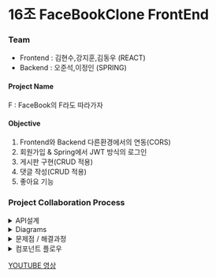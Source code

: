 # 16조 FaceBookClone FrontEnd

### Team
+ Frontend : 김현수,강지훈,김동우 (REACT)
+ Backend :  오준석,이정인 (SPRING)

#### Project Name
F : FaceBook의 F라도 따라가자

#### Objective
1. Frontend와 Backend 다른환경에서의 연동(CORS)
2. 회원가입 & Spring에서 JWT 방식의 로그인
3. 게시판 구현(CRUD 적용)
4. 댓글 작성(CRUD 적용)
5. 좋아요 기능

### Project Collaboration Process
<details markdown = "1">
<summary>
API설계
</summary>
 <div style="width:700px; margin: auto" >

[NOTION](https://www.notion.so/5-0b6bbc932fe3490093273e632f312d9f) 

### 로그인/회원가입
|기능　　　　　|Method|URL|Request|Response|
|---|---|---|---|---|
|로그인|POST|/user/login|{<br>userId: userId<br>pwd: pwd<br>}|{<br>statusCode : 200<br>responseMessage: 로그인 성공<br>jwtToken: jwtToken,<br>userId: userId<br>}|
|회원가입|POST|/user/register|{<br>userId: userId<br>pwd: pwd<br>fistName: fistName<br>lastName: lastName<br>birth: birth<br>sex: sex<br>}|{<br>firstName: firstName<br>lastName: lastName<br>sex: sex<br>birth: birth<br>id: id<br>responseMessage: responseMessage<br>userId: userId<br>statusCode: statusCode<br>result: result<br>}|
|사용자 프로필 이미지 변경|PUT|/user/info<br> optional Header :Authorization="Bearer<br>  eyJhbGciOiJIUzI<br> 1NiJ9.eyJzdWIiOiJy<br> b2NraW5d4cCI6<br> MTYzNDY1MzEwN<br> n0.fR3PrXfjAGWD8<br> 5YaXw9dmXSvXcJ9<br> dBtvnb2sHsS9j_U"|{<br>imageUrl: imageUrl<br>}|{<br>statusCode : 200<br>responseMessage: 사용자 이미지 수정 완료<br>userId: userId<br>imageUrl: imageUrl<br>}|
|사용자 정보 조회|POST|/user/info<br> optional Header :<br>Authorization="Bearer<br> eyJhbGciOiJIUzI1<br>NiJ9.eyJzdWIiOiJy<br>b2NraW5<br>d4cCI6MTYzNDY<br>1MzEwNn0.fR3PrXf<br>jAGWD85YaXw9dmXSvXcJ9<br>dBtvnb2sHsS9j_U"|-|{<br>statusCode : 200<br>responseMessage: 사용자 정보 전달<br>userId: userId<br>firstName: firstName<br>lastName: lastName<br>imageUrl: imageUrl<br>}|
|전체 사용자 정보 조회|GET|/user/list<br>Header :<br> Authorization="Bearer <br> eyJhbGciOiJIUzI1N<br> iJ9.eyJzdWIiO<br> iJyb2NraW5d4cCI6MTYz<br> NDY1MzEwNn0.fR3P<br> rXfjAGWD85YaXw<br> 9dmXSvXcJ9dBtvnb2<br> sHsS9j_U"<br> 토큰 헤더 추가하면<br>  로그인한 유저 정보를<br>  뺀 나머지 유저<br>  정보 전달|-|{<br>statusCode : 200<br>responseMessage: 사용자 리스트 전달<br>users:[{<br>userId: userId<br>firstName: firstName<br>lastName: lastName<br>imageUrl: imageUrl<br>}]<br>}|

### 게시글,댓글
|기능　　　　　|Method|URL|Request|Response|
|---|---|---|---|---|
|게시글 작성|POST|/post|{<br>content: content<br>imageUrl: imageUrl<br>}|{<br>statusCode : 200<br>responseMessage: 게시글 작성 성공<br>}|
|게시글 수정|PUT|/post/{postId}<br>Header :<br>Authorization="Bearer<br> eyJhbGciOiJIUz<br>I1NiJ9.eyJzdWIi<br>OiJyb2NraW5d4<br>cCI6MTYzNDY<br>MzEwNn0.fR3PrX<br>fjAGWD85YaXw9<br>dmXSvXcJ9dBt<br>vnb2sHsS9j_U"|{<br>content: content<br>imageUrl: imageUrl<br>}|{<br>post: {<br>postId: postId<br>content: content<br>imageUrl: imageUrl<br>createdAt: createdAt<br>firstName: firstName<br>lastName: lastName<br>likeCount: likeCount<br>commentCount: commentCount<br>comments: comments<br>liked: liked<br>},<br>responseMessage: <br>responseMessage<br>statusCode: <br>statusCode<br>}|
|게시글 삭제|DELETE|/post/{postId}<br>Header : Authorization="Bearer<br> eyJhbGciOiJIUzI<br>1NiJ9.eyJzdWIiOiJyb<br>2NraW5d4cCI6MTYzNDY1<br>MzEwNn0.fR3PrX<br>fjAGWD85YaXw9dmX<br>SvXcJ9dBtvnb2<br>sHsS9j_U"|-|{<br>statusCode : 200<br>responseMessage: 게시글 삭제 성공<br>}|
|게시글 조회|GET|/post?page=page<br>optional <br>Header : Authorization="Bearer<br> eyJhbGciOiJIUzI1Ni<br>J9.eyJzdWIiOiJ<br>yb2NraW5d4cCI6MTYzND<br>Y1MzEwNn0.fR3PrXf<br>jAGWD85YaXw9dmXS<br>vXcJ9dBtvnb2s<br>HsS9j_U"<br>토큰 헤더 추가하면<br> 로그인한 사용자의<br> 게시글별 좋아요<br> 상태 확인 가능<br>추가하지 않으면 <br>모든 게시글 좋아요<br> 상태 false 및 <br>username = "guest"|-|{<br>statusCode : 200<br>responseMessage: 게시글 조회 성공<br>page: page<br>totalPage: totalPage<br>username: username<br>userImageUrl: userImageUrl<br>posts:[{<br>postId: postId<br>content: content<br>imageUrl: imageUrl<br>createdAt: createdAt<br>firstName: firstName<br>lastName: lastName<br>likeCount: likeCount<br>commentCount: commentCount<br>isLiked: isLiked<br>comments: [{<br>commentId:commentId<br>content:content<br>userImageUrl: userImageUrl<br>createdAt: createdAt<br>userId: userId<br>firstName: firstName<br>lastName: lastName}]<br>}]<br>}|
|댓글삭제|DELETE|/comment/{commentId}<br>Header :<br> Authorization="Bearer <br>eyJhbGciOiJ<br>IUzI1NiJ9.eyJzdW<br>IiOiJyb2Nr<br>aW5d4cCI6MTY<br>NDY1MzEwNn0.f<br>R3PrXfjAGWD85Ya<br>Xw9dmXSvXcJ9d<br>Btvnb2sHsS9j_U"|-|{<br>statusCode : 200<br>responseMessage: 댓글 삭제 성공<br>postId: postId<br>}|
|댓글수정|PUT|/comment/{commentId}<br>Header :<br> Authorization="Bearer<br> eyJhbGciOiJIUzI1Ni<br>J9.eyJzdWIiOiJyb2NraW<br>5d4cCI6MTYzNDY1Mz<br>EwNn0.fR3PrXfjAGWD<br>85YaXw9dmXSvXc<br>J9dBtvnb2sHsS9j_U"|{<br>content: content<br>}|{<br>comment: {<br>commentId: commentId<br>content: content<br>createdAt: createdAt<br>userId: userId<br>userImageUrl: userImageUrl<br>firstName: firstName<br>lastName: lastName<br>},<br>postId: postId<br>responseMessage: 댓글 수정 성공<br>statusCode: 200<br>}|
|댓글작성|POST|/comment<br>Header : <br>Authorization="Bearer<br> eyJhbGciOiJIUzI1N<br>iJ9.eyJzdWIiOiJyb<br>2NraW5d4cCI6MTYzND<br>Y1MzEwNn0.fR3Pr<br>XfjAGWD85YaXw9dm<br>XSvXcJ9dBtvn<br>b2sHsS9j_U"|{<br>content: content<br>postId: postId<br>}|{<br>statusCode : 200<br>responseMessage: 댓글 생성 성공<br>comment: {<br>commentId:commentId<br>content:content<br>userImageUrl: userImageUrl<br>createdAt: createdAt<br>userId: userId<br>firstName: firstName<br>lastName: lastName}<br>}|
|좋아요 변경|POST|/post/{postId}/like<br>Header : <br>Authorization="Bearer<br> eyJhbGciOiJIUzI<br>1NiJ9.eyJzdWIiOiJyb<br>2NraW5d4cCI6MTYzNDY<br>1MzEwNn0.fR3PrXfj<br>AGWD85YaXw9dmXSvX<br>cJ9dBtvnb2sHsS9j_U"|-|{<br>isLiked: isLiked<br>statusCode : 200<br>responseMessage: 좋아요 변경 성공<br>}|



 </div></details>

<details markdown = "1">
<summary>
Diagrams
</summary>
 <div>
<img src= "https://media.vlpt.us/images/junseokoo/post/982e77ed-0fde-4d5b-8dcd-3ddfed639e69/image.png">
 </div></details>


<details markdown = "1">
<summary>
문제점 / 해결과정
</summary>

+ ## 페이스북의 아이콘 및 스타일 그대로 따라하기
클론코딩의 키포인트는 대상을 얼마나 디테일하게 분석하고 따라하는 거라고 생각한다. 보다 똑같이 따라하기 위해서 CSS 능력이 특히 많이 요구되는데 이 부분이 이번 클론코딩의 에로사항이었다. <br>
이미 서비스 되고 있는 수준의 웹페이지를 그대로 따라하기 위해 위치도 세밀하게 폰트 컬러도 크기도 세밀하게 조정하는 것은 여간 쉬운일이 아니었다. 개발자도구를 끼고 살며 일일이 폰트 크기를 확인하고 색을컬러피커로 찍어보는 일은 정말 손이 많이 갔었다. 또한 요소들의 정확한 배치를 조정하는 과정에서 어쩔 떈 여기로 밀리고 어쩔 땐 저기로 밀리는 것이 참 힘들었다. <br>
이런 에로사항을 해결한 방법은 그냥 더 많이 구글링하고 더 많이 코딩해보는 것 뿐이었다. 좀 더 편한 방법은 있을지언정 만능인 방법은 없었기에 최대한 많은 방법을 생각하고 실행했다. 그렇게 하나하나 심혈을기울여서 따라하다보니 어느새 요령이 생겼고 결국 100%까지는 아니더라도 꾀나 비슷하게 페이스북의 디자인을 따라할 수 있게 되었다.

</details>

<details markdown = "1">
<summary>
컴포넌트 플로우
</summary>

## (김현수) 컴포넌트 플로우 - 헤더, 사이드바, 이미지 업로드
1. 헤더
헤더는 크게 왼쪽 가운데 오른쪽(HeaderSub.js)으로 나눴다. 기능적인 측면으로 보았을 때도 이렇게 나뉘지만 이렇게 나눈 가장 큰 이유는 flex를 통한 위치 정렬을 위해서다. 이 중 기능이 있는 것은 오른쪽(HeaderSub.js)뿐임으로 바로 오른쪽 설명으로 넘어가겠다. <br>
오른쪽에는 유저의 프로필사진과 유저의 이름 그리고 메뉴,채팅,알림,더보기 버튼으로 구성되어있다. 이 중 메뉴, 채팅, 알림 기능은 구현하지 않았고 유저프로필 사진과 더보기를 하나로 묶어 클릭했을 때 유저프로필 사진을 수정할 수 있는 모달창이 뜨게 하였다.
2. 사이드 바
사이드바는 왼쪽과 오른쪽으로 나뉘어 있고 그 중 왼쪽을 위 아래로 나눴다. 위에는 아이콘들이(기능X) 아래에는 웹사이트footer가 들어갔다. <br>
오른쪽 사이드 바는 전체 유저의 정보를 서버에서 받아와 각 유저의 프로필이미지와 이름을 한세트로하여 map()을 통해 뿌려줬다.
3. 이미지 업로드
프론트에서 S3 버킷에 업로드하고 그 이미지의 url주소를 서버 데이터베이스에 저장하는 방식을 택했다. 그러기 위해선 S3에 업로드를 할 수 있게 해주는 aws-sdk 패캐지를 받아야 했다. <br>
그리고 S3에 업로드 해주는 코드
```
AWS.config.update({
    region: "ap-northeast-2",
    credentials: new AWS.CognitoIdentityCredentials({
      IdentityPoolId: 'ap-northeast-2:3be6a8f1-b813-418a-914b-0707888dcbdc',
    }),
  })

  const uploadToAws = () => {
    const awsUpload = new AWS.S3.ManagedUpload({
      params: {
        Bucket: 'hanghae-miniproject-team2-imagebucket',
        Key: `${profilePreview.fileName}.${profilePreview.fileType}`,
        Body: profilePreview.file,
        ACL: "public-read",
      }
    })
    const promise = awsUpload.promise();
    promise.then(data => {
    }).catch(err => {
      window.alert('업로드 실패')
    })
```
를 사용했고 뒤에 .then()을 통해 업로드가 끝난 다음 이미지url을 서버 DB와 리덕스스토어에 넘겨줬다.
#### 이번에 하면서 아쉬웠던 점
1. 컴포넌트 쪼개기
모든 리액트 입문자의 난제일 것이다. 보다 보기좋은 컴포넌트 코드관리를 위해 최소단위까지 나눴지만 여전히 코드가 더럽다(어쩌면 최소단위에 props 때문에 더 더러운 것만 같다...). 이는 컴포넌트를 나누는 방법의 문제일 수도 있으나 시작 단계에서 좀더 세밀하게 컴포넌트를 쪼갰다면 지금보다는 깨끗한 코드가 됐을 것 같다. 두 번의 프로젝트를 하면서 나름 경험이 쌓였으니 앞으로의 프로젝트는 더 꼼꼼한 초반 설계를 할 수 있을 것 같다.
2. 전역 데이터 관리하기
리액트에는 이미 오래전부터 전역데이터 관리에 대한 깊은 고민이 있었고 그것을 해결해주기 위해 리덕스라는 아주 고마운 친구가 이미 나왔다. 하지만 문제는 내가 이 친구와 아직 친하지 않다. 리액트의와 리덕스의 작동 순서 및 원리를 더 공부해서 원하는 데이터를 원하는 타이밍에 자유자재로 쓸 수 있는 사람이 되어야겠다는 생각이 이번주에 절실했다.

## (김동우) 컴포넌트 플로우
1. 포스트 뷰 작성하기(1개)
2. API 문서 확인하고 약속한 방식으로 data.json 만들기
3. 로컬서버와 map을 통해서 여러개의 포스트가 생성되는지, 값들이 잘 들어가는지 확인
4. 삭제화면 모달창 만들기
5. 로그인 회원가입 통신 이후 포스트 삭제 기능 구현
6. 좋아요 기능 구현
7. 댓글 달기 클릭 시 해당 댓글 input에 포커스 되는 기능 구현 (spread useState와 current.focus() 기능 사용)
8. 댓글 추가 기능 구현
9. 댓글 삭제 기능 구현
10. 댓글 삭제 기능 구현
11. 전체적인 기능 점검
#### 이번에 하면서 아쉬웠던 점
1. 컴포넌트 잘 쪼개기:
  이번에 포스트 컴포넌트의 뷰와 기능을 담당하였는데 간단한 구조일 줄 알고 하나의 컴포넌트로 잡고 작업을 시작했다.
  그러나 작업이 진행되면 진행 될수록 디테일한 기능이 요구되고, 삼항 연산자들이 추가되면서 코드량이 걷잡을 수 없이 커져버렸다.
  중간에 컴포넌트 분리를 하다가 오류로 인해 프로젝트가 지연될까 그대로 진행한 결과 Post.js코드는 600줄에 가까운 그야말로 스파게티 코드가 되고 말았다.
  이러한 문제는 한 눈에 컴포넌트의 구성과 양을 파악할 만큼의 실력이 없어서라고 생각된다.
  이를 방지하기 위해 앞으로는 1) 코드가 많아지고, 2) 작은 구조의 반복 이 발생하는 코드라면 즉시 컴포넌트를 쪼개는 식으로 작업을 진행해야겠다고 생각했다.
  나중에 발생하는 내 코드를 내가 잘 못알아 보고, 보기도 싫어지는 사태가 발생하기 전에 말이다.
2. 스프레드 방식 useState에서 id 값을 제대로 주지 못한 점:
  삭제 모달이나 댓글 삭제 모달을 만들 때 동일한 위치의 컴포넌트에서 여러개의 useState를 활용하여 각각의 모달을 켜고 끄는 방식을 사용했다.
  setModal 같은 상태 변화를 담당하는 변수를 함수와 스프레드 문법을 통해서 표현했는데, 그 때 값을 [id]: setModal[id] 같은 식으로 주었다.
  처음엔 작동이 잘 돼서 문제가 없을 줄 알았는데, 나중에 배포를 하고 보니 개인이 여러개의 댓글을 달면 차례대로 삭제를 할 떄 모달이 뜨지 않는 오류가 발생했다.
  다시 생각해보니 id값을 배열의 인덱스 값으로 주었는데, 이러다 보니 첫 댓글이 삭제가 되면 내용 변경이 리덕스에서 일어나면서 순서가 꼬여 발생하는 문제인 것 같다.
  map의 key값에 unique한 값을 주는 것에만 신경을 썼지 map에 들어가는 모든 요소들은(특히 변경이 일어나는 요소들) unique한 값을 주어야 한다는 것을 알 수 있었다.

## (강지훈) 컴포넌트 플로우
+ 페이스북뷰 그대로 로그인페이지를 만들고 회원가입은 모달창으로 구현했다.
서버에 넘겨줄 값이 메일과 비밀번호 외에 성(姓)과 이름, 생년월일과 성별이 있어서 이름과메일,비밀번호의 input 데이터들은 onChange와 setState를 통해 받았고, 생년월일은 연,월,일을 각각 빈 array를 만들고 new Date()를 활용하여 for문으로 각각 옵션을 select에 넣어주었다. 성별값은 material-ui의 FormControl을 사용하여 label에 각 value값을 전달받아 이를 모두담아 axios를 통해 백엔드에 dispatch하는 형식으로 통신을 시도했다.
+ 로그인 시에는 200 status 코드와 jwt 토큰을 발급해주고, 이 토큰을 document.cookie를 이용해 저장해주는 방식을 사용했다.
#### 이번에 하면서 아쉬웠던 점
1. 이번에 로그인과 회원가입구현과 포스트작성컴포넌트를 담당하였는데 생각보다 뷰를 작업하는데 시간이 너무 많이 소요되었다. 반응형으로 구현못한것이 너무 아쉬웠다.
직전에 프로젝트에서 뷰를 만들때 최소단위 컴포넌트에 프롭스값으로 넘겨받아 구현하는 형태로 작업을 하지 않아서, 이번 프로젝트시에 적응하는데 매우 힘들었다.
2. 기능을 제대로 구현하지 못한점이 몹시 아쉬웠는데 특히 서버에서 받아온 에러를 캐치하여 로그인 또는 회원가입에 alert대신 메시지로 남겨주는 기능을 구현하지 못한부분이 아쉬웠다.

</details>

[YOUTUBE 영상](https://youtu.be/ZZ4QNsdwrVo) 